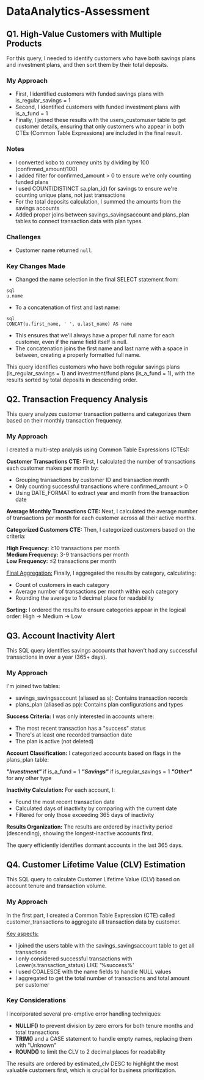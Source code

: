 # DataAnalytics-Assessment
## Q1. High-Value Customers with Multiple Products 
For this query, I needed to identify customers who have both savings plans and investment plans, and then sort them by their total deposits.

### My Approach

* First, I identified customers with funded savings plans with is_regular_savings = 1
* Second, I identified customers with funded investment plans with is_a_fund = 1
* Finally, I joined these results with the users_customuser table to get customer details, ensuring that only customers who appear in both CTEs (Common Table Expressions) are included in the final result.

### Notes

* I converted kobo to currency units by dividing by 100 (confirmed_amount/100)
* I added filter for confirmed_amount > 0 to ensure we're only counting funded plans
* I used COUNT(DISTINCT sa.plan_id) for savings to ensure we're counting unique plans, not just transactions
* For the total deposits calculation, I summed the amounts from the savings accounts
* Added proper joins between savings_savingsaccount and plans_plan tables to connect transaction data with plan types.

### Challenges
* Customer name returned `null`.
  
### Key Changes Made
* Changed the name selection in the final SELECT statement from:
```
sql
u.name
 ```
* To a concatenation of first and last name:
 ```
sql
CONCAT(u.first_name, ' ', u.last_name) AS name
 ```
* This ensures that we'll always have a proper full name for each customer, even if the name field itself is null.
* The concatenation joins the first name and last name with a space in between, creating a properly formatted full name.

This query identifies customers who have both regular savings plans (is_regular_savings = 1) and investment/fund plans (is_a_fund = 1), with the results sorted by total deposits in descending order.  


## Q2. Transaction Frequency Analysis 
This query analyzes customer transaction patterns and categorizes them based on their monthly transaction frequency.

### My Approach
I created a multi-step analysis using Common Table Expressions (CTEs):

**Customer Transactions CTE:** First, I calculated the number of transactions each customer makes per month by:

* Grouping transactions by customer ID and transaction month
* Only counting successful transactions where confirmed_amount > 0
* Using DATE_FORMAT to extract year and month from the transaction date


**Average Monthly Transactions CTE:** Next, I calculated the average number of transactions per month for each customer across all their active months.  

**Categorized Customers CTE:** Then, I categorized customers based on the criteria:

**High Frequency**: ≥10 transactions per month  
**Medium Frequency:** 3-9 transactions per month  
**Low Frequency:** ≤2 transactions per month  


<ins>Final Aggregation:</ins> Finally, I aggregated the results by category, calculating:

* Count of customers in each category
* Average number of transactions per month within each category
* Rounding the average to 1 decimal place for readability


**Sorting:** I ordered the results to ensure categories appear in the logical order: High → Medium → Low  



## Q3. Account Inactivity Alert
This SQL query identifies savings accounts that haven't had any successful transactions in over a year (365+ days). 

### My Approach

I'm joined two tables:

* savings_savingsaccount (aliased as s): Contains transaction records
* plans_plan (aliased as pp): Contains plan configurations and types


**Success Criteria:** I was only interested in accounts where:

* The most recent transaction has a "success" status
* There's at least one recorded transaction date
* The plan is active (not deleted)


**Account Classification:** I categorized accounts based on flags in the plans_plan table:

***"Investment"*** if is_a_fund = 1
***"Savings"*** if is_regular_savings = 1
***"Other"*** for any other type


**Inactivity Calculation:** For each account, I:

* Found the most recent transaction date
* Calculated days of inactivity by comparing with the current date
* Filtered for only those exceeding 365 days of inactivity

**Results Organization:** The results are ordered by inactivity period (descending), showing the longest-inactive accounts first.

The query efficiently identifies dormant accounts in the last 365 days.  


## Q4. Customer Lifetime Value (CLV) Estimation

This SQL query to calculate Customer Lifetime Value (CLV) based on account tenure and transaction volume.   

### My Approach
 
In the first part, I created a Common Table Expression (CTE) called customer_transactions to aggregate all transaction data by customer.  

<ins>Key aspects:</ins>

* I joined the users table with the savings_savingsaccount table to get all transactions
* I only considered successful transactions with Lower(s.transaction_status) LIKE '%success%'
* I used COALESCE with the name fields to handle NULL values
* I aggregated to get the total number of transactions and total amount per customer

### Key Considerations
I incorporated several pre-emptive error handling techniques:

* **NULLIF()** to prevent division by zero errors for both tenure months and total transactions
* **TRIM()** and a CASE statement to handle empty names, replacing them with "Unknown"
* **ROUND()** to limit the CLV to 2 decimal places for readability

The results are ordered by estimated_clv DESC to highlight the most valuable customers first, which is crucial for business prioritization.
